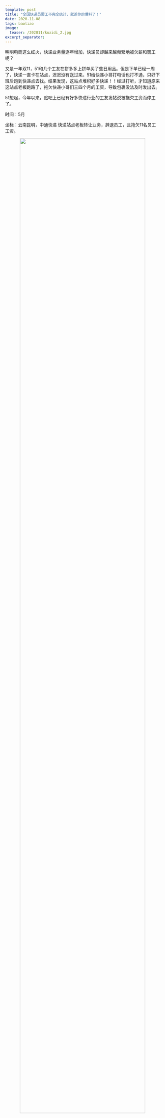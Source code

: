 ```yaml
---
template: post
title: "全国快递员罢工不完全统计，就差你的爆料了！"
date: 2020-11-08
tags: baoliao
image:
  teaser: /202011/kuaidi_2.jpg
excerpt_separator: 
---
```


明明电商这么红火，快递业务量逐年增加，快递员却越来越频繁地被欠薪和罢工呢？<!--more-->

又是一年双11，51和几个工友在拼多多上拼单买了些日用品。但是下单已经一周了，快递一直卡在站点，迟迟没有送过来。51给快递小哥打电话也打不通，只好下班后跑到快递点去找。结果发现，这站点堆积好多快递！！经过打听，才知道原来这站点老板跑路了，拖欠快递小哥们三四个月的工资，导致包裹没法及时发出去。

51想起，今年以来，贴吧上已经有好多快递行业的工友发帖说被拖欠工资而停工了。

时间：5月

坐标：云南昆明，中通快递
快递站点老板转让业务，辞退员工，且拖欠11名员工工资。
<div style="text-align:center;color:grey"><img src="/images/202011/kuaidi_1.jpg" width="90%"><br></div><br>

时间：6月

坐标：上海，申通
站点老板跑路，包裹堆积，工人工资被拖欠。
<div style="text-align:center;color:grey"><img src="/images/202011/kuaidi_2.jpg" width="90%"><br></div><br>

坐标：山东济南，韵达
龙鼎服务部拖欠快递员工资，上万件包裹积压，生鲜活禽变质腐烂。
<div style="text-align:center;color:grey"><img src="/images/202011/kuaidi_3.jpg" width="90%"><br></div><br>

坐标：江苏盐城，圆通
城北公司老板欠债1000多万后跑路，拖欠百十来名工人好几个月工资。
<div style="text-align:center;color:grey"><img src="/images/202011/kuaidi_4.jpg" width="90%"><br></div><br>

时间：7月

坐标：上海，申通
宝山公司欧阳分公司拖欠快递工人工资长达一年，老板发话：“不管你们想怎样，我们奉陪到底”。
<div style="text-align:center;color:grey"><img src="/images/202011/kuaidi_5-1.jpg" width="90%"><br></div><br>

<div style="text-align:center;color:grey"><img src="/images/202011/kuaidi_5-2.jpg" width="90%"><br></div><br>

坐标：河北唐山，申通和韵达等快递公司
老板拖欠工人血汗工资，工人讨薪遭黑社会殴打。
<div style="text-align:center;color:grey"><img src="/images/202011/kuaidi_6.jpg" width="90%"><br></div><br>

坐标：广西南宁，苏宁物流
公司拖欠员工工资。
<div style="text-align:center;color:grey"><img src="/images/202011/kuaidi_7.jpg" width="90%"><br></div><br>

坐标：广东清远，圆通
加盟公司与部分下属网点因派件费产生纠纷，导致一线快递工人工资被拖欠，包裹积压。
<div style="text-align:center;color:grey"><img src="/images/202011/kuaidi_8.jpg" width="90%"><br></div><br>

时间：8月

坐标：上海，百世
百世松江东部老板拖欠工人工资，老板财大气粗，扬言“不怕起诉”。
<div style="text-align:center;color:grey"><img src="/images/202011/kuaidi_9.jpg" width="90%"><br></div><br>

坐标：广东肇庆，中通
员工工资被拖欠一年多，因公司去年6月开始就未给员工提供工资条，到劳动局反映问题时，工作人员以材料不足而不予受理。
<div style="text-align:center;color:grey"><img src="/images/202011/kuaidi_10.jpg" width="90%"><br></div><br>

<div style="text-align:center;color:grey"><img src="/images/202011/kuaidi_11.jpg" width="90%"><br></div><br>

时间：9月

坐标：广西南宁，百世
快递网点资金链断裂，拖欠工人工资30万。
<div style="text-align:center;color:grey"><img src="/images/202011/kuaidi_12.jpg" width="90%"><br></div><br>

坐标：四川泸州，百世
公司拖欠工人工资三个月，工人罢工，包裹滞留。
<div style="text-align:center;color:grey"><img src="/images/202011/kuaidi_13.jpg" width="90%"><br></div><br>

坐标：河南新乡，韵达
站点降低快递员工资，快递员联合罢工。
<div style="text-align:center;color:grey"><img src="/images/202011/kuaidi_14.jpg" width="90%"><br></div><br>

坐标：山东济南，中通
快递公司换老板，工人工资迟迟未结清。
<div style="text-align:center;color:grey"><img src="/images/202011/kuaidi_15.jpg" width="90%"><br></div><br>

时间：10月

坐标：湖南长沙，韵达
一级快递加盟商拖欠二级加盟商派件费及货运司机工资达30万，员工罢工讨薪。
<div style="text-align:center;color:grey"><img src="/images/202011/kuaidi_16.jpg" width="90%"><br></div><br>

坐标：福建福州，圆通
站点拖欠工人工资，工人讨薪。工友说，快递派送员每派送一个快件，可以挣大约1块钱，他被拖欠的1万元工资，是他骑着电动车，风雨无阻，走街串巷，派送了1万份包裹的劳动所得。
<div style="text-align:center;color:grey"><img src="/images/202011/kuaidi_17.jpg" width="90%"><br></div><br>

最后这个兄弟说的话，真是让人感到心酸和愤怒，而上面十多条新闻（来源：中国劳工通讯）不过是冰山一角。

可是，大家一定觉得很奇怪：明明双十一买东西的人这么多，根据《2020年9月中国快递发展指数报告》，2020年9月，快递业务量预计完成76亿件，同比增长35.7%，业务收入预计完成764亿元，同比增长17.7%，“保持高速增长态势”。为什么快递员被拖欠工资和罢工的事情却越来越多了？

这还要从快递行业收入的分配方式说起。一个快递要从一个地方运送到另一个地方，需要有快递小哥收/派件，快递网点仓库后勤工人分拣货物，货运司机运输货物，等等工人的劳动。假如我们要寄一件10块钱的快递，则揽件网点（对于中通、圆通、申通、韵达、百世等加盟模式的快递公司来说，快递网点是总公司承包给其他公司的）要拿走3块钱，总部公司要收取1块钱的“面单费”，快递在城市里的分拨费用是0.6元，运送到分拨中心运费要0.3元，中转费2元，派件方网点要从中拿去1.5元的派件费，最后，剩下1.6元，才是属于快递小哥的收/派件收入。
<div style="text-align:center;color:grey"><img src="/images/202011/kuaidi_jiegou.jpg" width="90%"><br></div><br>

10块钱的快递费，在支付完工人的工资、快递包装袋以及场地租赁费（这是土地所有者不劳而获的收入）等成本之后，剩余的部分，就变成快递加盟商、快递公司和货运公司老板不劳而获的利润。

快递这个行业，资本家赚钱靠的是薄利多销（每单毛利润约0.4元），要获得更多的利润，各个快递公司就必须想破脑袋地去抢占市场和客户，以增加业务单量。怎么抢客户？最常见的手段，就是“价格战”——单价越便宜越好。我们知道，不管我们是送快递还是送外卖，或者是在工厂流水线干活，老板要降低成本，首先就是拿我们工人开刀。快递公司打价格战，就是通过降低快递工人的工资来压缩成本（有的快递小哥每单派件收入仅0.25元！），甚至亏本血拼。
<div style="text-align:center;color:grey"><img src="/images/202011/kuaidi_paijian.jpg" width="90%"><br></div><br>

输家欠了一屁股债之后跑路，剩下消费者包裹堆积如山，快递工人讨薪无门。而胜者呢？是不是这个企业的快递工人收入就能有所提高了呢？听听一个顺丰快递小哥怎么说的：
<div style="text-align:center;color:grey"><img src="/images/202011/kuaidi_yiwu.jpg" width="90%"><br></div><br>

真是老板输，工人苦；老板嬴，工人苦！

之前51去顺丰寄快递的时候，和一兄弟闲扯。这兄弟平时一天要干十二、三个小时，不管是大夏天还是大冬天，从早到晚，开着个铁皮小货车就到处跑，一个月下来工资至少有八千。这兄弟一开始跟我说，顺丰就是靠剥削快递员赚钱的，聊着聊着，这兄弟又蹦出一句，“那还是干呗，只要努力干活，工资就不会少的”。51拍了拍这兄弟的肩膀说，“只要努力被剥削，收入就不会少的”，这兄弟就点头笑了。

被剥削的工人和剥削工人的老板势不两立，我们的权益只能通过斗争去争取，也一定可以通过斗争去争取/拳头！你看，各地零散的罢工就像细流，已经能够让社会生产局部停顿，如果能够汇集起来，如果工人们更团结，行动更统一，就能够形成江河，资本家就不得不在联合起来的工人阶级面前低头！

你身边有遇到快递行业罢工维权的事情吗？赶紧加小编爆料吧！
